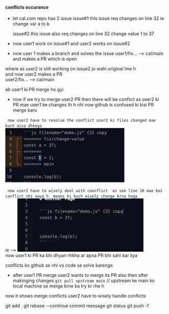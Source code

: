 #### conflicts occurance
- let cal.com repo has 2 issue 
  issue#1 
  this issue req changes on line 32
  ie change var a to b

  issue#2
  this issue also req changes on line 32
  change value 1 to 37 

- now user1 work on issue#1 and user2 works on issue#2

- now user 1 makes  a branch and solves the issue  user1/fix... --> cal/main
 and makes a PR which is open

where as user2 is still working on issue2 jo wahi original line h</br>
and now user2 makes a PR </br>
user2/fix... --> cal/main</br>

ab user1 ki PR merge ho gyi

- now if we try to merge user2 PR then there will be conflict as user2 ki PR mae user1 ke changes th h nhi 
  now github is confused ki kisi PR merge karu 

` now user2 have to resolve the conflict user2 ki files changed mae kuch aisa dhkega` </br>
![Alt text](image-1.png)

` now user2 have to wisely deal with coonflict 
as see line 10 mae koi conflict nhi aaya h 
means ki kuch wisely change krna hoga` </br>
ie --> ![Alt text](image-2.png)</br>
now user1 ki PR ka bhi dhyan rhkha ar apna PR bhi sahi kar liya</br>

conflicts ko github se nhi vs code se solve karenge 

- after user1 PR merge 
  user2 wants to merge its PR also then after makinging changes 
  `git pull upstream main`
// upstream ke main ko local machine se merge krne ka try kr rhe h 

now it shows merge conflicts 
user2 have to wisely handle conflicts 
 
git add .
git rebase --continue
commit message
git status
git push -f











